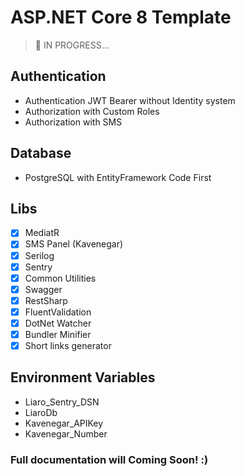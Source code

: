 # ASP.NET Core 8 Template

> :wrench: IN PROGRESS...

## Authentication

- Authentication JWT Bearer without Identity system
- Authorization with Custom Roles
- Authorization with SMS

## Database

- PostgreSQL with EntityFramework Code First

## Libs

- [X] MediatR
- [X] SMS Panel (Kavenegar)
- [X] Serilog
- [X] Sentry
- [X] Common Utilities
- [X] Swagger
- [X] RestSharp
- [X] FluentValidation
- [X] DotNet Watcher
- [X] Bundler Minifier
- [X] Short links generator

## Environment Variables

- Liaro_Sentry_DSN
- LiaroDb
- Kavenegar_APIKey
- Kavenegar_Number

### Full documentation will Coming Soon! :)
